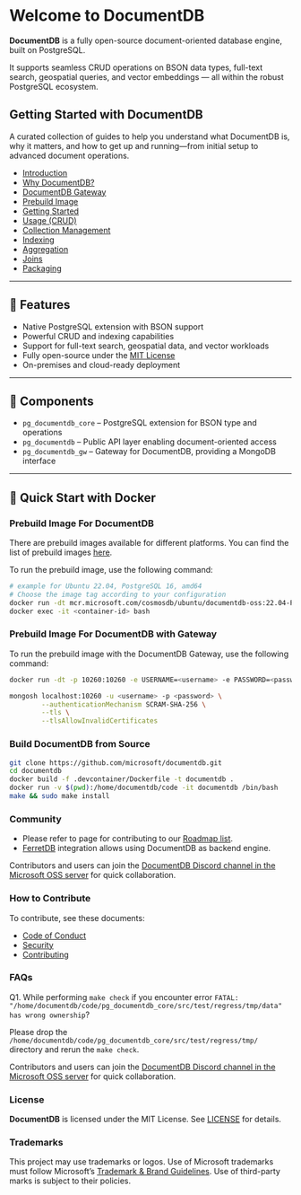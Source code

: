# Welcome to DocumentDB

**DocumentDB** is a fully open-source document-oriented database engine, built on PostgreSQL.

It supports seamless CRUD operations on BSON data types, full-text search, geospatial queries, and vector embeddings — all within the robust PostgreSQL ecosystem.


## Getting Started with DocumentDB

A curated collection of guides to help you understand what DocumentDB is, why it matters, and how to get up and running—from initial setup to advanced document operations.

- [Introduction](v1/introduction.md)
- [Why DocumentDB?](v1/why-documentdb.md)
- [DocumentDB Gateway](v1/gateway.md)
- [Prebuild Image](v1/prebuild-image.md)
- [Getting Started](v1/get-started.md)
- [Usage (CRUD)](v1/usage.md)
- [Collection Management](v1/collection-management.md)
- [Indexing](v1/indexing.md)
- [Aggregation](v1/aggregation.md)
- [Joins](v1/joins.md)
- [Packaging](v1/packaging.md)

---

## 🚀 Features

- Native PostgreSQL extension with BSON support
- Powerful CRUD and indexing capabilities
- Support for full-text search, geospatial data, and vector workloads
- Fully open-source under the [MIT License](https://opensource.org/license/mit)
- On-premises and cloud-ready deployment

---

## 🧱 Components

- `pg_documentdb_core` – PostgreSQL extension for BSON type and operations
- `pg_documentdb` – Public API layer enabling document-oriented access
- `pg_documentdb_gw` – Gateway for DocumentDB, providing a MongoDB interface

---

## 🐳 Quick Start with Docker
### Prebuild Image For DocumentDB
There are prebuild images available for different platforms. You can find the list of prebuild images [here](v1/prebuild-image.md).

To run the prebuild image, use the following command:
```bash
# example for Ubuntu 22.04, PostgreSQL 16, amd64
# Choose the image tag according to your configuration
docker run -dt mcr.microsoft.com/cosmosdb/ubuntu/documentdb-oss:22.04-PG16-AMD64-0.103.0
docker exec -it <container-id> bash  
```

### Prebuild Image For DocumentDB with Gateway
To run the prebuild image with the DocumentDB Gateway, use the following command:
```bash
docker run -dt -p 10260:10260 -e USERNAME=<username> -e PASSWORD=<password> ghcr.io/microsoft/documentdb/preview:test

mongosh localhost:10260 -u <username> -p <password> \
        --authenticationMechanism SCRAM-SHA-256 \
        --tls \
        --tlsAllowInvalidCertificates
```

### Build DocumentDB from Source
```bash
git clone https://github.com/microsoft/documentdb.git
cd documentdb
docker build -f .devcontainer/Dockerfile -t documentdb .
docker run -v $(pwd):/home/documentdb/code -it documentdb /bin/bash
make && sudo make install
```

### Community

- Please refer to page for contributing to our [Roadmap list](https://github.com/orgs/microsoft/projects/1407/views/1).
- [FerretDB](https://github.com/FerretDB/FerretDB) integration allows using DocumentDB as backend engine.

Contributors and users can join the [DocumentDB Discord channel in the Microsoft OSS server](https://aka.ms/documentdb_discord) for quick collaboration.

### How to Contribute

To contribute, see these documents:

- [Code of Conduct](./CODE_OF_CONDUCT.md)  
- [Security](./SECURITY.md)  
- [Contributing](./CONTRIBUTING.md)

### FAQs

Q1. While performing `make check` if you encounter error `FATAL:  "/home/documentdb/code/pg_documentdb_core/src/test/regress/tmp/data" has wrong ownership`?

Please drop the `/home/documentdb/code/pg_documentdb_core/src/test/regress/tmp/` directory and rerun the `make check`.


Contributors and users can join the [DocumentDB Discord channel in the Microsoft OSS server](https://aka.ms/documentdb_discord) for quick collaboration.

### License

**DocumentDB** is licensed under the MIT License. See [LICENSE](./LICENSE.txt) for details.

### Trademarks

This project may use trademarks or logos. Use of Microsoft trademarks must follow Microsoft’s [Trademark & Brand Guidelines](https://www.microsoft.com/en-us/legal/intellectualproperty/trademarks). Use of third-party marks is subject to their policies.
